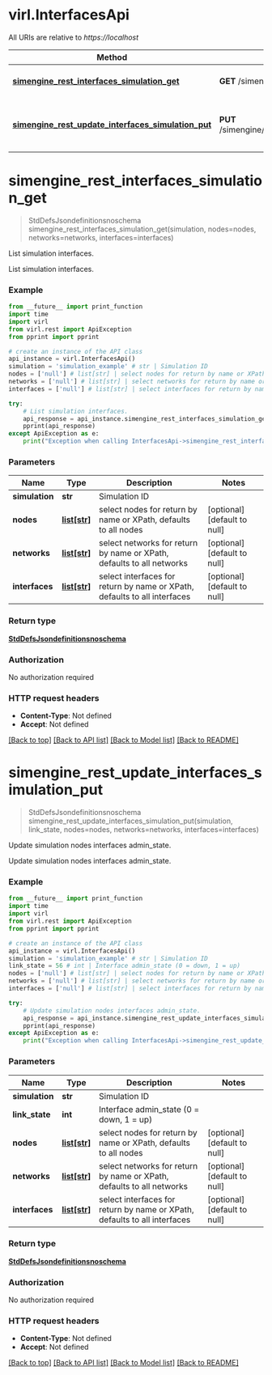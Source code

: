 # virl.InterfacesApi

All URIs are relative to *https://localhost*

Method | HTTP request | Description
------------- | ------------- | -------------
[**simengine_rest_interfaces_simulation_get**](InterfacesApi.md#simengine_rest_interfaces_simulation_get) | **GET** /simengine/rest/interfaces/{simulation} | List simulation interfaces.
[**simengine_rest_update_interfaces_simulation_put**](InterfacesApi.md#simengine_rest_update_interfaces_simulation_put) | **PUT** /simengine/rest/update/interfaces/{simulation} | Update simulation nodes interfaces admin_state.


# **simengine_rest_interfaces_simulation_get**
> StdDefsJsondefinitionsnoschema simengine_rest_interfaces_simulation_get(simulation, nodes=nodes, networks=networks, interfaces=interfaces)

List simulation interfaces.

List simulation interfaces.

### Example 
```python
from __future__ import print_function
import time
import virl
from virl.rest import ApiException
from pprint import pprint

# create an instance of the API class
api_instance = virl.InterfacesApi()
simulation = 'simulation_example' # str | Simulation ID
nodes = ['null'] # list[str] | select nodes for return by name or XPath, defaults to all nodes (optional) (default to null)
networks = ['null'] # list[str] | select networks for return by name or XPath, defaults to all networks (optional) (default to null)
interfaces = ['null'] # list[str] | select interfaces for return by name or XPath, defaults to all interfaces (optional) (default to null)

try: 
    # List simulation interfaces.
    api_response = api_instance.simengine_rest_interfaces_simulation_get(simulation, nodes=nodes, networks=networks, interfaces=interfaces)
    pprint(api_response)
except ApiException as e:
    print("Exception when calling InterfacesApi->simengine_rest_interfaces_simulation_get: %s\n" % e)
```

### Parameters

Name | Type | Description  | Notes
------------- | ------------- | ------------- | -------------
 **simulation** | **str**| Simulation ID | 
 **nodes** | [**list[str]**](str.md)| select nodes for return by name or XPath, defaults to all nodes | [optional] [default to null]
 **networks** | [**list[str]**](str.md)| select networks for return by name or XPath, defaults to all networks | [optional] [default to null]
 **interfaces** | [**list[str]**](str.md)| select interfaces for return by name or XPath, defaults to all interfaces | [optional] [default to null]

### Return type

[**StdDefsJsondefinitionsnoschema**](StdDefsJsondefinitionsnoschema.md)

### Authorization

No authorization required

### HTTP request headers

 - **Content-Type**: Not defined
 - **Accept**: Not defined

[[Back to top]](#) [[Back to API list]](../README.md#documentation-for-api-endpoints) [[Back to Model list]](../README.md#documentation-for-models) [[Back to README]](../README.md)

# **simengine_rest_update_interfaces_simulation_put**
> StdDefsJsondefinitionsnoschema simengine_rest_update_interfaces_simulation_put(simulation, link_state, nodes=nodes, networks=networks, interfaces=interfaces)

Update simulation nodes interfaces admin_state.

Update simulation nodes interfaces admin_state.

### Example 
```python
from __future__ import print_function
import time
import virl
from virl.rest import ApiException
from pprint import pprint

# create an instance of the API class
api_instance = virl.InterfacesApi()
simulation = 'simulation_example' # str | Simulation ID
link_state = 56 # int | Interface admin_state (0 = down, 1 = up)
nodes = ['null'] # list[str] | select nodes for return by name or XPath, defaults to all nodes (optional) (default to null)
networks = ['null'] # list[str] | select networks for return by name or XPath, defaults to all networks (optional) (default to null)
interfaces = ['null'] # list[str] | select interfaces for return by name or XPath, defaults to all interfaces (optional) (default to null)

try: 
    # Update simulation nodes interfaces admin_state.
    api_response = api_instance.simengine_rest_update_interfaces_simulation_put(simulation, link_state, nodes=nodes, networks=networks, interfaces=interfaces)
    pprint(api_response)
except ApiException as e:
    print("Exception when calling InterfacesApi->simengine_rest_update_interfaces_simulation_put: %s\n" % e)
```

### Parameters

Name | Type | Description  | Notes
------------- | ------------- | ------------- | -------------
 **simulation** | **str**| Simulation ID | 
 **link_state** | **int**| Interface admin_state (0 &#x3D; down, 1 &#x3D; up) | 
 **nodes** | [**list[str]**](str.md)| select nodes for return by name or XPath, defaults to all nodes | [optional] [default to null]
 **networks** | [**list[str]**](str.md)| select networks for return by name or XPath, defaults to all networks | [optional] [default to null]
 **interfaces** | [**list[str]**](str.md)| select interfaces for return by name or XPath, defaults to all interfaces | [optional] [default to null]

### Return type

[**StdDefsJsondefinitionsnoschema**](StdDefsJsondefinitionsnoschema.md)

### Authorization

No authorization required

### HTTP request headers

 - **Content-Type**: Not defined
 - **Accept**: Not defined

[[Back to top]](#) [[Back to API list]](../README.md#documentation-for-api-endpoints) [[Back to Model list]](../README.md#documentation-for-models) [[Back to README]](../README.md)

